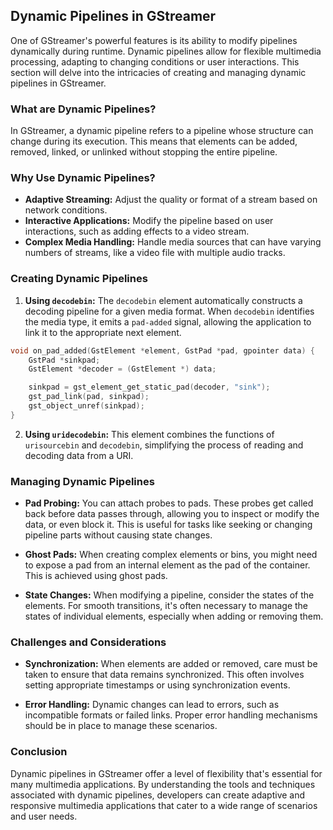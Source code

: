 
## Dynamic Pipelines in GStreamer

One of GStreamer's powerful features is its ability to modify pipelines dynamically during runtime. Dynamic pipelines allow for flexible multimedia processing, adapting to changing conditions or user interactions. This section will delve into the intricacies of creating and managing dynamic pipelines in GStreamer.

### What are Dynamic Pipelines?

In GStreamer, a dynamic pipeline refers to a pipeline whose structure can change during its execution. This means that elements can be added, removed, linked, or unlinked without stopping the entire pipeline.

### Why Use Dynamic Pipelines?

- **Adaptive Streaming:** Adjust the quality or format of a stream based on network conditions.
- **Interactive Applications:** Modify the pipeline based on user interactions, such as adding effects to a video stream.
- **Complex Media Handling:** Handle media sources that can have varying numbers of streams, like a video file with multiple audio tracks.

### Creating Dynamic Pipelines

1. **Using `decodebin`:** The `decodebin` element automatically constructs a decoding pipeline for a given media format. When `decodebin` identifies the media type, it emits a `pad-added` signal, allowing the application to link it to the appropriate next element.

```c
void on_pad_added(GstElement *element, GstPad *pad, gpointer data) {
    GstPad *sinkpad;
    GstElement *decoder = (GstElement *) data;

    sinkpad = gst_element_get_static_pad(decoder, "sink");
    gst_pad_link(pad, sinkpad);
    gst_object_unref(sinkpad);
}
```

2. **Using `uridecodebin`:** This element combines the functions of `urisourcebin` and `decodebin`, simplifying the process of reading and decoding data from a URI.

### Managing Dynamic Pipelines

- **Pad Probing:** You can attach probes to pads. These probes get called back before data passes through, allowing you to inspect or modify the data, or even block it. This is useful for tasks like seeking or changing pipeline parts without causing state changes.

- **Ghost Pads:** When creating complex elements or bins, you might need to expose a pad from an internal element as the pad of the container. This is achieved using ghost pads.

- **State Changes:** When modifying a pipeline, consider the states of the elements. For smooth transitions, it's often necessary to manage the states of individual elements, especially when adding or removing them.

### Challenges and Considerations

- **Synchronization:** When elements are added or removed, care must be taken to ensure that data remains synchronized. This often involves setting appropriate timestamps or using synchronization events.
  
- **Error Handling:** Dynamic changes can lead to errors, such as incompatible formats or failed links. Proper error handling mechanisms should be in place to manage these scenarios.

### Conclusion

Dynamic pipelines in GStreamer offer a level of flexibility that's essential for many multimedia applications. By understanding the tools and techniques associated with dynamic pipelines, developers can create adaptive and responsive multimedia applications that cater to a wide range of scenarios and user needs.

